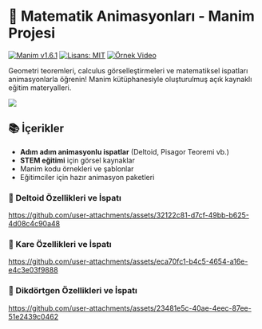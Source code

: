 # 🎥 Matematik Animasyonları - Manim Projesi

[![Manim v1.6.1](https://img.shields.io/badge/manim-v1.6.1-48CAE4)](https://manim.community)
[![Lisans: MIT](https://img.shields.io/badge/Lisans-MIT-success)](https://opensource.org/licenses/MIT)
[![Örnek Video](https://img.shields.io/badge/Demo-Video-FF6B6B)](https://youtu.be/örnek-link)

Geometri teoremleri, calculus görselleştirmeleri ve matematiksel ispatları animasyonlarla öğrenin! Manim kütüphanesiyle oluşturulmuş açık kaynaklı eğitim materyalleri.

![](örnek-gif.gif) <!-- Varsa animasyon önizlemesi -->


## 📚 İçerikler
- **Adım adım animasyonlu ispatlar** (Deltoid, Pisagor Teoremi vb.)
- **STEM eğitimi** için görsel kaynaklar
- Manim kodu örnekleri ve şablonlar
- Eğitimciler için hazır animasyon paketleri

### 📐 Deltoid Özellikleri ve İspatı

https://github.com/user-attachments/assets/32122c81-d7cf-49bb-b625-4d08c4c90a48


### 📐 Kare Özellikleri ve İspatı

https://github.com/user-attachments/assets/eca70fc1-b4c5-4654-a16e-e4c3e03f9888

### 📐 Dikdörtgen Özellikleri ve İspatı

https://github.com/user-attachments/assets/23481e5c-40ae-4eec-87ee-51e2439c0462
